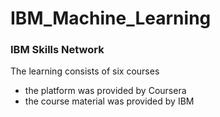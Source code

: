 # IBM_Machine_Learning
### IBM Skills Network

The learning consists of six courses

- the platform was provided by Coursera
- the course material was provided by IBM
